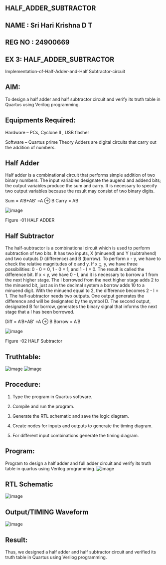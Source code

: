 ## HALF_ADDER_SUBTRACTOR

## NAME : Sri Hari Krishna D T

## REG NO : 24900669

## EX 3: HALF_ADDER_SUBTRACTOR

Implementation-of-Half-Adder-and-Half Subtractor-circuit

## AIM:

To design a half adder and half subtractor circuit and verify its truth table in Quartus using Verilog programming.

## Equipments Required:

Hardware – PCs, Cyclone II , USB flasher 

Software – Quartus prime Theory Adders are digital circuits that carry out the addition of numbers.

## Half Adder

Half adder is a combinational circuit that performs simple addition of two binary numbers. The input variables designate the augend and addend bits; the output variables produce the sum and carry. It is necessary to specify two output variables because the result may consist of two binary digits.

Sum = A’B+AB’ =A ⊕ B Carry = AB

![image](https://github.com/naavaneetha/HALF_ADDER_SUBTRACTOR/assets/154305477/bd4a0b2c-cdbc-4184-ab08-81578f121e1f)

Figure -01 HALF ADDER

## Half Subtractor

The half-subtractor is a combinational circuit which is used to perform subtraction of two bits. It has two inputs, X (minuend) and Y (subtrahend) and two outputs D (difference) and B (borrow). To perform x - y, we have to check the relative magnitudes of x and y. If x ;;, y, we have three possibilities: 0 - 0 = 0, 1 - 0 = 1, and 1 - I = 0. The result is called the difference bit. If x < y, we have 0 - I, and it is necessary to borrow a 1 from the next higher stage. The I borrowed from the next higher stage adds 2 to the minuend bit, just as in the decimal system a borrow adds 10 to a minuend digit. With the minuend equal to 2, the difference becomes 2 - I = 1. The half-subtractor needs two outputs. One output generates the difference and will be designated by the symbol D. The second output, designated B for borrow, generates the binary signal that informs the next stage that a I has been borrowed. 

Diff = A’B+AB’ =A ⊕ B
Borrow = A’B

 ![image](https://github.com/naavaneetha/HALF_ADDER_SUBTRACTOR/assets/154305477/d76b099c-513f-4e7c-843a-e2fd028a531a)

Figure -02 HALF Subtractor

## Truthtable:
![image](https://github.com/user-attachments/assets/00b511c4-5e31-4b1b-b86d-f3af11b6c561)
![image](https://github.com/user-attachments/assets/9cd92564-ce25-42f7-8fc1-7ff422382a2a)



## Procedure:

1.	Type the program in Quartus software.

2.	Compile and run the program.

3.	Generate the RTL schematic and save the logic diagram.

4.	Create nodes for inputs and outputs to generate the timing diagram.

5.	For different input combinations generate the timing diagram.


## Program:

 Program to design a half adder and full adder circuit and verify its truth table in quartus using Verilog programming.
![image](https://github.com/user-attachments/assets/2a214056-632a-4f3b-9cf3-094114644caf)



## RTL Schematic
![image](https://github.com/user-attachments/assets/68dc29cf-5f2f-4338-89b9-f3ea5b8928f7)

## Output/TIMING Waveform

![image](https://github.com/user-attachments/assets/8adea1c5-e2b0-4d07-8149-39ab5328f82f)

## Result:
 Thus, we designed a half adder and half subtractor circuit and verified its truth table in Quartus using Verilog programming.
